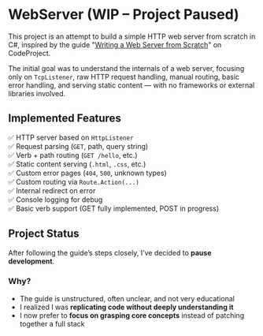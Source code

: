 # WebServer (WIP – Project Paused)

This project is an attempt to build a simple HTTP web server from scratch in C#, inspired by the guide "[Writing a Web Server from Scratch](https://www.codeproject.com/Articles/859108/Writing-a-Web-Server-from-Scratch)" on CodeProject.

The initial goal was to understand the internals of a web server, focusing only on `TcpListener`, raw HTTP request handling, manual routing, basic error handling, and serving static content — with no frameworks or external libraries involved.

## Implemented Features

✅ HTTP server based on `HttpListener`  
✅ Request parsing (`GET`, path, query string)  
✅ Verb + path routing (`GET /hello`, etc.)  
✅ Static content serving (`.html`, `.css`, etc.)  
✅ Custom error pages (`404`, `500`, unknown types)  
✅ Custom routing via `Route.Action(...)`  
✅ Internal redirect on error  
✅ Console logging for debug  
✅ Basic verb support (GET fully implemented, POST in progress)

## Project Status

After following the guide’s steps closely, I’ve decided to **pause development**.

### Why?

- The guide is unstructured, often unclear, and not very educational
- I realized I was **replicating code without deeply understanding it**
- I now prefer to **focus on grasping core concepts** instead of patching together a full stack
